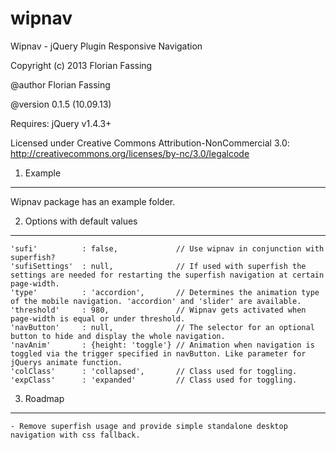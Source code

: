 wipnav
======

Wipnav - jQuery Plugin
Responsive Navigation

Copyright (c) 2013 Florian Fassing

@author Florian Fassing

@version 0.1.5 (10.09.13)

Requires: jQuery v1.4.3+

Licensed under Creative Commons Attribution-NonCommercial 3.0:
http://creativecommons.org/licenses/by-nc/3.0/legalcode




1. Example
----------

Wipnav package has an example folder.


2. Options with default values
------------------------------

    'sufi'          : false,             // Use wipnav in conjunction with superfish?
    'sufiSettings'  : null,              // If used with superfish the settings are needed for restarting the superfish navigation at certain page-width.
    'type'          : 'accordion',       // Determines the animation type of the mobile navigation. 'accordion' and 'slider' are available.
    'threshold'     : 980,               // Wipnav gets activated when page-width is equal or under threshold.
    'navButton'     : null,              // The selector for an optional button to hide and display the whole navigation.
    'navAnim'       : {height: 'toggle'} // Animation when navigation is toggled via the trigger specified in navButton. Like parameter for jQuerys animate function.
    'colClass'      : 'collapsed',       // Class used for toggling.
    'expClass'      : 'expanded'         // Class used for toggling.


3. Roadmap
----------

	- Remove superfish usage and provide simple standalone desktop navigation with css fallback.


